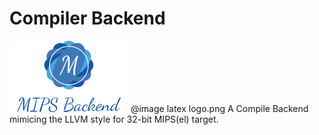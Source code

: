 # Compiler Backend

![logo](misc/logo.png)
@image latex logo.png 
A Compile Backend mimicing the LLVM style for 32-bit MIPS(el) target.


